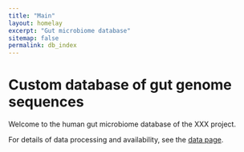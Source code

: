 ```yaml
---
title: "Main"
layout: homelay
excerpt: "Gut microbiome database"
sitemap: false
permalink: db_index
---
```





Custom database of gut genome sequences
=======

Welcome to the human gut microbiome database of the XXX project. 

For details of data processing and availability, see the [data page](data.html).



